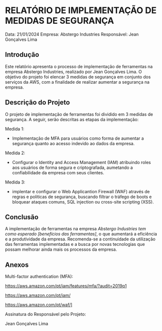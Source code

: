 # RELATÓRIO DE IMPLEMENTAÇÃO DE MEDIDAS DE SEGURANÇA

Data: 21/01/2024
Empresa: Abstergo Industries 
Responsável: Jean Gonçalves Lima

## Introdução
Este relatório apresenta o processo de implementação de ferramentas na empresa Abstergo Industries, realizado por Jean Gonçalves Lima. O objetivo do projeto foi elencar 3 medidas de segurança em conjunto dos serviços da AWS, com a finalidade de realizar aumentar a segurança na empresa.

## Descrição do Projeto
O projeto de implementação de ferramentas foi dividido em 3 medidas de segurança. A seguir, serão descritas as etapas da implementação:

Medida 1: 
- Implementação de MFA para usuários como forma de aumentar a segurança quanto ao acesso indevido ao dados da empresa.

Medida 2: 
- Configurar o Identity and Access Management (IAM) atribuindo roles aos usuários de forma segura e criptografada, aumetando a confiabilidade da empresa com seus clientes. 

Medida 3: 
- implentar e configurar o Web Applicantion Firewall (WAF) através de regras e politicas de segurança, buscando filtrar o tráfego de boots e bloquear ataques comuns, SQL injection ou cross-site scripting (XSS).


## Conclusão
A implementação de ferramentas na empresa *Abstergo Industries tem como esperado [benefícios das ferramentas]*, o que aumentará a eficiência e a produtividade da empresa. Recomenda-se a continuidade da utilização das ferramentas implementadas e a busca por novas tecnologias que possam melhorar ainda mais os processos da empresa.

## Anexos

Multi-factor authentication (MFA):

https://aws.amazon.com/pt/iam/features/mfa/?audit=2019q1

https://aws.amazon.com/pt/iam/

https://aws.amazon.com/pt/waf/]

Assinatura do Responsável pelo Projeto:

Jean Gonçalves Lima
